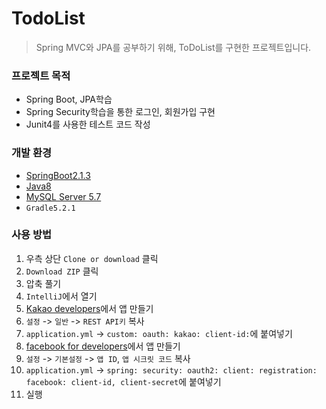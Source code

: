 # TodoList

> Spring MVC와 JPA를 공부하기 위해, ToDoList를 구현한 프로젝트입니다.

### 프로젝트 목적
- Spring Boot, JPA학습
- Spring Security학습을 통한 로그인, 회원가입 구현
- Junit4를 사용한 테스트 코드 작성

### 개발 환경
- [SpringBoot2.1.3](https://start.spring.io/)
- [Java8](https://www.oracle.com/technetwork/java/javase/downloads/jdk8-downloads-2133151.html)
- [MySQL Server 5.7](https://www.mysql.com/)
- `Gradle5.2.1`

### 사용 방법
1. 우측 상단 `Clone or download` 클릭
2. `Download ZIP` 클릭
3. 압축 풀기
4. `IntelliJ`에서 열기
5. [Kakao developers](https://developers.kakao.com/)에서 앱 만들기
6. `설정` -> `일반` -> `REST API키` 복사
7. `application.yml` -> `custom: oauth: kakao: client-id:`에 붙여넣기
8. [facebook for developers](https://developers.facebook.com/)에서 앱 만들기
9. `설정` -> `기본설정` -> `앱 ID`, `앱 시크릿 코드` 복사
10. `application.yml` -> `spring: security: oauth2: client: registration: facebook: client-id, client-secret`에 붙여넣기
11. 실행

